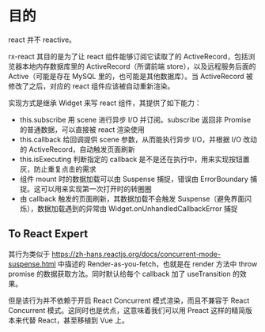# 目的

react 并不 reactive。

rx-react 其目的是为了让 react 组件能够订阅它读取了的 ActiveRecord，包括浏览器本地内存数据库里的 ActiveRecord（所谓前端 store），以及远程服务后面的 Active（可能是存在 MySQL 里的，也可能是其他数据库）。当 ActiveRecord 被修改了之后，对应的 react 组件应该被自动重新渲染。

实现方式是继承 Widget 来写 react 组件，其提供了如下能力：

* this.subscribe 用 scene 进行异步 I/O 并订阅。subscribe 返回非 Promise 的普通数据，可以直接被 react 渲染使用
* this.callback 给回调提供 scene 参数，从而能执行异步 I/O，并根据 I/O 改动的 ActiveRecord，自动触发页面刷新
* this.isExecuting 判断指定的 callback 是不是还在执行中，用来实现按钮置灰，防止重复点击的需求
* 组件 mount 时的数据加载可以由 Suspense 捕捉，错误由 ErrorBoundary 捕捉。这可以用来实现第一次打开时的转圈圈
* 由 callback 触发的页面刷新，其数据加载不会触发 Suspense（避免界面闪烁），数据加载遇到的异常由 Widget.onUnhandledCallbackError 捕捉

## To React Expert

其行为类似于 https://zh-hans.reactjs.org/docs/concurrent-mode-suspense.html 中描述的 Render-as-you-fetch，也就是在 render 方法中 throw promise 的数据获取方法。同时默认给每个 callback 加了 useTransition 的效果。

但是该行为并不依赖于开启 React Concurrent 模式渲染，而且不兼容于 React Concurrent 模式。这同时也是优点，这意味着我们可以用 Preact 这样的精简版本来代替 React，甚至移植到 Vue 上。